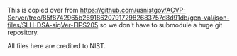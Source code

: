 This is copied over from https://github.com/usnistgov/ACVP-Server/tree/85f8742965b2691862079172982683757d8d91db/gen-val/json-files/SLH-DSA-sigVer-FIPS205 so we don't have to submodule a huge git repository.

All files here are credited to NIST.
